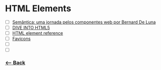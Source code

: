 # HTML Elements

- [ ] [Semântica: uma jornada pelos componentes web por Bernard De Luna](https://www.youtube.com/watch?v=57ZtsK0Y4vo&t=2s)
- [ ] [DIVE INTO HTML5](https://diveintohtml5.com.br/)
- [ ] [HTML element reference](https://developer.mozilla.org/en-US/docs/Web/HTML/Element)
- [ ] [Favicons](https://tableless.com.br/favicons/)
- [ ] []()
- [ ] []()

### [<-- Back](https://github.com/simoneas02/crazy-learning/)
